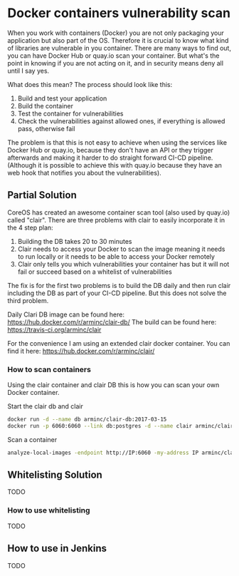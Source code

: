 # Docker containers vulnerability scan

When you work with containers (Docker) you are not only packaging your application but also part of the OS. Therefore it is crucial to know what kind of libraries are vulnerable in you container. There are many ways to find out, you can have Docker Hub or quay.io scan your container. But what's the point in knowing if you are not acting on it, and in security means deny all until I say yes.

What does this mean? The process should look like this:

1. Build and test your application
1. Build the container
1. Test the container for vulnerabilities
1. Check the vulnerabilities against allowed ones, if everything is allowed pass, otherwise fail

The problem is that this is not easy to achieve when using the services like Docker Hub or quay.io, because they don't have an API or they trigger afterwards and making it harder to do straight forward CI-CD pipeline. (Although it is possible to achieve this with quay.io because they have an web hook that notifies you about the vulnerabilities).

## Partial Solution

CoreOS has created an awesome container scan tool (also used by quay.io) called "clair". There are three problems with clair to easily incorporate it in the 4 step plan:

1. Building the DB takes 20 to 30 minutes
1. Clair needs to access your Docker to scan the image meaning it needs to run locally or it needs to be able to access your Docker remotely
1. Clair only tells you which vulnerabilities your container has but it will not fail or succeed based on a whitelist of vulnerabilities

The fix is for the first two problems is to build the DB daily and then run clair including the DB as part of your CI-CD pipeline. But this does not solve the third problem.

Daily Clari DB image can be found here: https://hub.docker.com/r/arminc/clair-db/
The build can be found here: https://travis-ci.org/arminc/clair

For the convenience I am using an extended clair docker container.
You can find it here: https://hub.docker.com/r/arminc/clair/

### How to scan containers

Using the clair container and clair DB this is how you can scan your own Docker container.

Start the clair db and clair

```bash
docker run -d --name db arminc/clair-db:2017-03-15
docker run -p 6060:6060 --link db:postgres -d --name clair arminc/clair:v2.0.0-rc.0
```

Scan a container

```bash
analyze-local-images -endpoint http://IP:6060 -my-address IP arminc/clair-db:2017-03-15
```

## Whitelisting Solution

TODO

### How to use whitelisting

TODO

## How to use in Jenkins

TODO